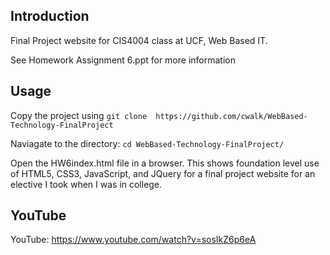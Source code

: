 ## Introduction

Final Project website for CIS4004 class at UCF, Web Based IT.

See Homework Assignment 6.ppt for more information

## Usage

Copy the project using `git clone  https://github.com/cwalk/WebBased-Technology-FinalProject`

Naviagate to the directory: `cd WebBased-Technology-FinalProject/`

Open the HW6index.html file in a browser. This shows foundation level use of HTML5, CSS3, JavaScript, and JQuery for a final project website for an elective I took when I was in college.

## YouTube

YouTube: https://www.youtube.com/watch?v=sosIkZ6p6eA

